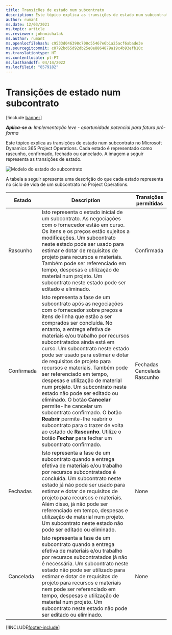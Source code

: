 ```yaml
---
title: Transições de estado num subcontrato
description: Este tópico explica as transições de estado num subcontrato no Microsoft Dynamics 365 Project Operations à medida que o subcontrato é criado, executado e fechado.
author: rumant
ms.date: 12/03/2021
ms.topic: article
ms.reviewer: johnmichalak
ms.author: rumant
ms.openlocfilehash: c9533d046398c708c55467e6b1a25acf6abade3e
ms.sourcegitcommit: c0792bd65d92db25e0e8864879a19c4b93efb10c
ms.translationtype: HT
ms.contentlocale: pt-PT
ms.lasthandoff: 04/14/2022
ms.locfileid: "8579182"
---
```

# <a name="state-transitions-on-a-subcontract"></a>Transições de estado num subcontrato 

[!include [banner](../../includes/dataverse-preview.md)]

_**Aplica-se a:** Implementação leve - oportunidade potencial para fatura pró-forma_

Este tópico explica as transições de estado num subcontrato no Microsoft Dynamics 365 Project Operations. Cada estado é representado como rascunho, confirmado, fechado ou cancelado. A imagem a seguir representa as transições de estado.

![Modelo do estado do subcontrato](../media/SubconStates.png)  

A tabela a seguir apresenta uma descrição do que cada estado representa no ciclo de vida de um subcontrato no Project Operations.

| Estado | Description | Transições permitidas |
| --- | --- | --- |
| Rascunho | Isto representa o estado inicial de um subcontrato. As negociações com o fornecedor estão em curso. Os itens e os preços estão sujeitos a modificações. Um subcontrato neste estado pode ser usado para estimar e dotar de requisitos de projeto para recursos e materiais. Também pode ser referenciado em tempo, despesas e utilização de material num projeto. Um subcontrato neste estado pode ser editado e eliminado. | Confirmada |
| Confirmada | Isto representa a fase de um subcontrato após as negociações com o fornecedor sobre preços e itens de linha que estão a ser comprados ser concluída. No entanto, a entrega efetiva de materiais e/ou trabalho por recursos subcontratados ainda está em curso. Um subcontrato neste estado pode ser usado para estimar e dotar de requisitos de projeto para recursos e materiais. Também pode ser referenciado em tempo, despesas e utilização de material num projeto. Um subcontrato neste estado não pode ser editado ou eliminado. O botão **Cancelar** permite-lhe cancelar um subcontrato confirmado. O botão **Reabrir** permite-lhe reabrir o subcontrato para o trazer de volta ao estado de **Rascunho**. Utilize o botão **Fechar** para fechar um subcontrato confirmado. | Fechadas <br> Cancelada <br> Rascunho |
| Fechadas | Isto representa a fase de um subcontrato quando a entrega efetiva de materiais e/ou trabalho por recursos subcontratados é concluída. Um subcontrato neste estado já não pode ser usado para estimar e dotar de requisitos de projeto para recursos e materiais. Além disso, já não pode ser referenciado em tempo, despesas e utilização de material num projeto. Um subcontrato neste estado não pode ser editado ou eliminado. | None |
| Cancelada | Isto representa a fase de um subcontrato quando a entrega efetiva de materiais e/ou trabalho por recursos subcontratados já não é necessária. Um subcontrato neste estado não pode ser utilizado para estimar e dotar de requisitos de projeto para recursos e materiais nem pode ser referenciado em tempo, despesas e utilização de material num projeto. Um subcontrato neste estado não pode ser editado ou eliminado. | None |


[!INCLUDE[footer-include](../../includes/footer-banner.md)]
